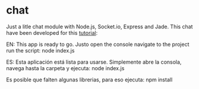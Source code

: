 chat
====

Just a litle chat module with Node.js, Socket.io, Express and Jade. This chat have been developed for this [tutorial]("http://net.tutsplus.com/tutorials/javascript-ajax/real-time-chat-with-nodejs-socket-io-and-expressjs/"):

EN: 
This app is ready to go. Justo open the console navigate to the project run the script:
	node index.js
	


ES:
Esta aplicación está lista para usarse. Simplemente abre la consola, navega hasta la carpeta y ejecuta:
	node index.js
	
Es posible que falten algunas librerias, para eso ejecuta:
	npm install
